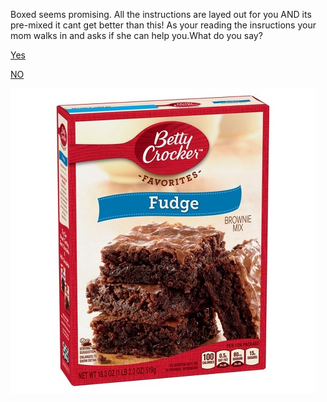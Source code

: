Boxed seems promising. All the instructions are layed out for you AND its pre-mixed 
it cant get better than this! As your reading the insructions your mom walks in and
asks if she can help you.What do you say?   

[Yes](yes.md)

[NO](no.md)                  

![boxed](pictures/boxed.jpeg)                      